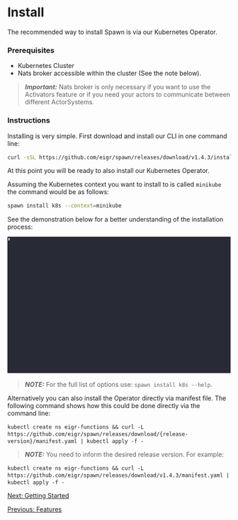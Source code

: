 # Install

The recommended way to install Spawn is via our Kubernetes Operator.

### Prerequisites

- Kubernetes Cluster
- Nats broker accessible within the cluster (See the note below).

> **_Important:_** Nats broker is only necessary if you want to use the Activators feature or if you need your actors to communicate between different ActorSystems.

### Instructions

Installing is very simple. First download and install our CLI in one command line:

```sh
curl -sSL https://github.com/eigr/spawn/releases/download/v1.4.3/install.sh | sh
```

At this point you will be ready to also install our Kubernetes Operator.

Assuming the Kubernetes context you want to install to is called `minikube` the command would be as follows:

```sh
spawn install k8s --context=minikube
```

See the demonstration below for a better understanding of the installation process:

![Setting Up Operator](gifs/install.gif)

> **_NOTE:_** For the full list of options use: `spawn install k8s --help`.

Alternatively you can also install the Operator directly via manifest file. The following command shows how this could be done directly via the command line:

```shell
kubectl create ns eigr-functions && curl -L https://github.com/eigr/spawn/releases/download/{release-version}/manifest.yaml | kubectl apply -f -
```

> **_NOTE:_** You need to inform the desired release version. For example:

```shell
kubectl create ns eigr-functions && curl -L https://github.com/eigr/spawn/releases/download/v1.4.3/manifest.yaml | kubectl apply -f -
```

[Next: Getting Started](getting_started.md)

[Previous: Features](features.md)